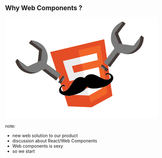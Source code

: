 ##  Why Web Components ?

![alt text](images/web_components_html.png)

note:
  * new web solution to our product
  * discussion about React/Web Components
  * Web components is sexy
  * so we start
